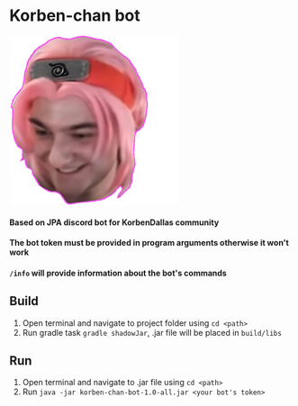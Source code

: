 # Korben-chan bot
![Korben-chan](korben.png)
#### Based on JPA discord bot for KorbenDallas community
#### The bot token must be provided in program arguments otherwise it won't work
#### ``/info`` will provide information about the bot's commands

## Build
1. Open terminal and navigate to project folder using ``cd <path>``
2. Run gradle task ``gradle shadowJar``, .jar file will be placed in ``build/libs``

## Run
1. Open terminal and navigate to .jar file using ``cd <path>``
2. Run ``java -jar korben-chan-bot-1.0-all.jar <your bot's token>``
